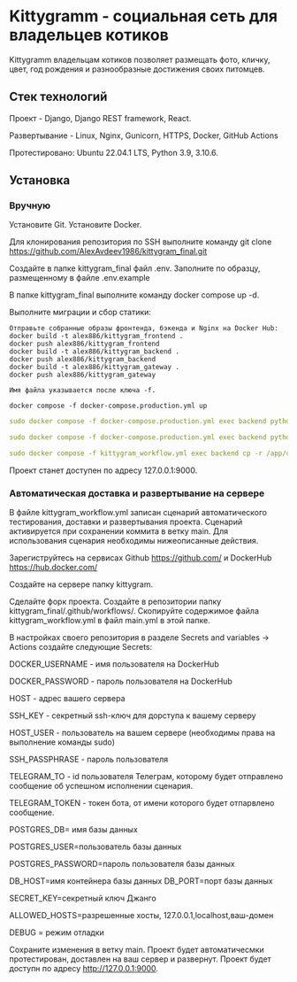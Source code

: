 # Kittygramm - социальная сеть для владельцев котиков

Kittygramm владельцам котиков позволяет размещать фото, кличку, цвет, год рождения и разнообразные достижения своих питомцев.

## Стек технологий

Проект - Django, Django REST framework, React.

Развертывание - Linux, Nginx, Gunicorn, HTTPS, Docker,  GitHub Actions

Протестировано: Ubuntu 22.04.1 LTS, Python 3.9, 3.10.6.

## Установка

### Вручную

Установите Git. Установите Docker.

Для клонирования репозитория по SSH выполните команду git clone https://github.com/AlexAvdeev1986/kittygram_final.git

Создайте в папке kittygram_final файл .env. Заполните по образцу, размещенному в файле .env.example

В папке kittygram_final выполните команду docker compose up -d.

Выполните миграции и сбор статики:
```
Отправьте собранные образы фронтенда, бэкенда и Nginx на Docker Hub:
docker build -t alex886/kittygram_frontend .
docker push alex886/kittygram_frontend
docker build -t alex886/kittygram_backend .
docker push alex886/kittygram_backend
docker build -t alex886/kittygram_gateway .
docker push alex886/kittygram_gateway
```

```
Имя файла указывается после ключа -f.

docker compose -f docker-compose.production.yml up
```

```yaml
sudo docker compose -f docker-compose.production.yml exec backend python manage.py migrate

sudo docker compose -f docker-compose.production.yml exec backend python manage.py collectstatic

sudo docker compose -f kittygram_workflow.yml exec backend cp -r /app/collected_static/. /static/static/
```


Проект станет доступен по адресу 127.0.0.1:9000.

### Автоматическая доставка и развертывание на сервере

В файле kittygram_workflow.yml записан сценарий автоматического тестирования, доставки и развертывания проекта. Сценарий активируется при сохранении коммита в ветку main. Для использования сценария необходимы нижеописанные действия.

Зарегиструйтесь на сервисах Github https://github.com/ и DockerHub https://hub.docker.com/

Создайте на сервере папку kittygram. 

Сделайте форк проекта. Создайте в репозитории папку kittygram_final/.github/workflows/. Скопируйте содержимое файла kittygram_workflow.yml в файл main.yml в этой папке.

В настройках своего репозитория в разделе Secrets and variables -> Actions создайте следующие Secrets:

DOCKER_USERNAME - имя пользователя на DockerHub

DOCKER_PASSWORD - пароль пользователя на DockerHub

HOST - адрес вашего сервера

SSH_KEY - секретный ssh-ключ для дорступа к вашему серверу

HOST_USER - пользователь на вашем сервере (необходимы права на выполнение команды sudo)

SSH_PASSPHRASE - пароль пользователя

TELEGRAM_TO - id пользователя Телеграм, которому будет отправлено сообщение об успешном исполнении сценария.

TELEGRAM_TOKEN - токен бота, от имени которого будет отпарвлено сообщение.

POSTGRES_DB= имя базы данных

POSTGRES_USER=пользователь базы данных

POSTGRES_PASSWORD=пароль пользователя базы данных

DB_HOST=имя контейнера базы данных
DB_PORT=порт базы данных

SECRET_KEY=секретный ключ Джанго

ALLOWED_HOSTS=разрешенные хосты, 127.0.0.1,localhost,ваш-домен

DEBUG = режим отладки

Сохраните изменения в ветку main. Проект будет автоматичесмки протестирован, доставлен на ваш сервер и развернут. Проект будет доступн по адресу http://127.0.0.1:9000.
